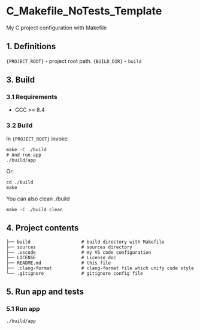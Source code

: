 # C_Makefile_NoTests_Template

My C project configuration with Makefile

## 1. Definitions

`{PROJECT_ROOT}` - project root path.
`{BUILD_DIR}` - `build`

## 3. Build

### 3.1 Requirements

- GCC >= 8.4

### 3.2 Build

In `{PROJECT_ROOT}` invoke:
```
make -C ./build
# And run app
./build/app
```
Or:
```
cd ./build
make
```

You can also clean ./build
```
make -C ./build clean
```

## 4. Project contents
``` 
├── build                   # build directory with Makefile
├── sources                 # sources directory
├── .vscode                 # my VS code configuration
├── LICENSE                 # License doc
├── README.md               # this file
├── .clang-format           # clang-format file which unify code style
└── .gitignore              # gitignore config file
```

## 5. Run app and tests

### 5.1 Run app 
```
./build/app
```